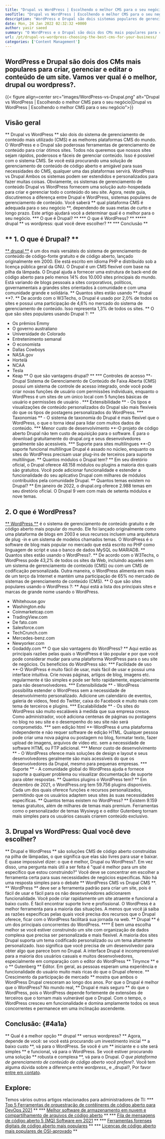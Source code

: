 ```yaml
---
title: "Drupal vs WordPress | Escolhendo o melhor CMS para o seu negócio" 
seoTitle: "Drupal vs WordPress | Escolhendo o melhor CMS para o seu negócio" 
description: "WordPress e Drupal são dois sistemas populares de gerenciamento de conteúdo para criar, gerenciar e editar conteúdo. Este blog mostra qual CMS é melhor para o seu negócio." 
date: Mon, 24 Jan 2022 02:32:32 +0000
author: yasir saeed
summary: "O WordPress e o Drupal são dois dos CMs mais populares para criar, gerenciar e editar o conteúdo de um site. Vamos ver qual é o melhor, drupal ou wordpress?." 
url: /pt/drupal-vs-wordpress-choosing-the-best-cms-for-your-business/
categories: ['Content Management']
---
```


## WordPress e Drupal são dois dos CMs mais populares para criar, gerenciar e editar o conteúdo de um site. Vamos ver qual é o melhor, drupal ou wordpress?.

{{< figure align=center src="images/WordPress-vs-Drupal.png" alt="Drupal vs WordPress | Escolhendo o melhor CMS para o seu negócio|Drupal vs WordPress | Escolhendo o melhor CMS para o seu negócio">}}


## Visão geral
** Drupal vs WordPress ** são dois do sistema de gerenciamento de conteúdo mais utilizado (CMS) e as melhores plataformas CMS do mundo. O WordPress e o Drupal são poderosas ferramentas de gerenciamento de conteúdo para criar ótimos sites. Todos nós queremos que nossos sites sejam rápidos, poderosos e fáceis de gerenciar conteúdo. Isso é possível com o sistema CMS. Se você está procurando uma solução de gerenciamento de conteúdo de código aberto e amigável para suas necessidades do CMS, qualquer uma das plataformas servirá. WordPress vs Drupal Ambos os sistemas podem ser estendidos e personalizados para fazer muitas coisas.
Obviamente, os sistemas de gerenciamento de conteúdo Drupal vs WordPress fornecem uma solução auto-hospedada para criar e gerenciar todo o conteúdo do seu site. Agora, neste guia, discutiremos a diferença entre Drupal e WordPress, sistemas populares de gerenciamento de conteúdo. Você saberá ** qual plataforma CMS é adequada para o seu negócio **, dependendo de suas metas de curto e longo prazo. Este artigo ajudará você a determinar qual é o melhor para o seu negócio.
  *** O que é Drupal? **
  *** O que é WordPress? **
  ***** drupal ** vs wordpress: qual você deve escolher? **
  *** Conclusão **

## ** 1. O que é Drupal? **
[** drupal **][1] é um dos mais versáteis do sistema de gerenciamento de conteúdo de código-fonte gratuito e de código aberto, lançado originalmente em 2000. Ele está escrito em idioma PHP e distribuído sob a licença pública geral da GNU. O Drupal é um CMS flexível com base na pilha da lâmpada.
O Drupal ajuda a fornecer uma estrutura de back-end de código aberto para pelo menos 14% dos 10.000 sites principais do mundo. Está variando de blogs pessoais a sites corporativos, políticos, governamentais a grandes sites orientados à comunidade e com uma comunidade grande e solidária.
** Quantos sites estão usando ** drupal **?. ** De acordo com o W3Techs, o Drupal é usado por 2,0% de todos os sites e possui uma participação de 4,6% no mercado do sistema de gerenciamento de conteúdo. Isso representa 1,3% de todos os sites.
** O que são sites populares usando Drupal ?: **
  * Os prêmios Emmy
  * O governo australiano
  * Universidade do Colorado
  * Entretenimento semanal
  * O economista
  * Dallas Cowboys
  * NASA.gov
  * Hortelã
  * NCAA
  * Tesla
  * Keap
** O que são vantagens drupal? ** [][2]
  *** Controles de acesso **-Drupal Sistema de Gerenciamento de Conteúdo de Faixa Aberta (CMS) possui um sistema de controle de acesso integrado, onde você pode criar novas funções de usuário com permissões individuais, enquanto o WordPress é um sites de um único local com 5 funções básicas de usuário e permissões de usuário .
  *** Extensibilidade ** - Os tipos e visualizações de conteúdo personalizados do Drupal são mais flexíveis do que os tipos de postagens personalizados do WordPress.
  *** Taxonomias ** - O sistema de taxonomia do Drupal é mais flexível que o WordPress, o que o torna ideal para lidar com muitos dados de conteúdo.
  *** Menor custo de desenvolvimento **-O projeto de código aberto Drupal não tem custo de aquisição para o software. É para o download gratuitamente do drupal.org e seus desenvolvedores geralmente são acessíveis.
  *** Suporte para sites multilíngues **-O suporte funcional multilíngue Drupal é assado no núcleo, enquanto os sites do WordPress precisam usar plug-ins de terceiros para suporte multilíngue.
** Quantos módulos o Drupal tem? ** Em seu diretório oficial, o Drupal oferece 48.158 módulos ou plugins a maioria dos quais são gratuitos. Você pode adicionar funcionalidade e estender a funcionalidade do seu aplicativo Drupal com milhares de módulos contribuídos pela comunidade Drupal.
** Quantos temas existem no Drupal? ** Em janeiro de 2022, o drupal.org oferece 2.988 temas em seu diretório oficial. O Drupal 9 vem com mais de setenta módulos e nove temas.

## 2. O que é WordPress?
[** WordPress **][3] é o sistema de gerenciamento de conteúdo gratuito e de código aberto mais popular do mundo. Ele foi lançado originalmente como uma plataforma de blogs em 2003 e seus recursos incluem uma arquitetura de plug -in e um sistema de modelos chamados temas. O WordPress é o software de blog mais popular no mercado que está escrito no PHP como linguagem de script e usa o banco de dados MySQL ou MARIADB.
** Quantos sites estão usando o WordPress?. ** De acordo com o W3Techs, o WordPress pode 43,2% de todos os sites da Web, incluindo aqueles sem um sistema de gerenciamento de conteúdo (CMS) ou com um CMS de codificação personalizada. Outra maneira, o WordPress alimenta em mais de um terço da Internet e mantém uma participação de 65% no mercado de sistemas de gerenciamento de conteúdo (CMS).
** O que são sites populares usando o WordPress ?: **
Aqui está a lista dos principais sites e marcas de grande nome usando o WordPress.
  * Whitehouse.gov
  * Washington.edu
  * Coinmarketcap.com
  * TradingView.com
  * De fato.com
  * Salesforce.com
  * TechCrunch.com
  * Mercedes-benz.com
  * Newyorker.com
  * Godaddy.com
** O que são vantagens do WordPress? ** [][4]
Aqui estão as principais razões pelas quais o WordPress é tão popular e por que você pode considerar mudar para uma plataforma WordPress para o seu site de negócios. Os benefícios do WordPress são:
  *** Facilidade de uso **-O WordPress é muito fácil de usar, mais fácil de usar e possui uma interface intuitiva. Crie novas páginas, artigos de blog, imagens etc. regularmente é tão simples e pode ser feito rapidamente, especialmente para não desenvolvedores.
  *** Extensibilidade ** - WordPress possibilita estender o WordPress sem a necessidade de desenvolvimento personalizado. Adicione um calendário de eventos, galeria de vídeos, feed do Twitter, caixa do Facebook e muito mais com tema de terceiros e plugins.
  *** Escalabilidade ** - Os sites do WordPress são muito escaláveis ​​à medida que sua empresa cresce. Como administrador, você adiciona centenas de páginas ou postagens no blog no seu site e o desempenho do seu site não será comprometido.
  *** sem edição html **-WordPress é uma plataforma independente e não requer software de edição HTML. Qualquer pessoa pode criar uma nova página ou postagem no blog, formatar texto, fazer upload de imagens, arquivos de vídeo etc. sem a necessidade de software HTML ou FTP adicional.
  *** Menor custo de desenvolvimento ** - O WordPress oferece mais soluções de design e layout e seus desenvolvedores geralmente são mais acessíveis do que os desenvolvedores da Drupal, mesmo para pequenas empresas.
  *** Suporte ** - A comunidade global do WordPress ajuda e fornece suporte a qualquer problema ou visualizar documentação de suporte para obter respostas. [][5]
** Quantos plugins o WordPress tem? ** Em dezembro de 2021, o WordPress.org tem 59.756 plugins disponíveis. Cada um dos quais oferece funções e recursos personalizados, permitindo que os usuários adaptem seus sites às suas necessidades específicas.
** Quantos temas existem no WordPress? ** Existem 9.159 temas gratuitos, além de milhares de temas mais premium. Ferramentas como o personalizador de temas Wysiwyg e o editor Gutenberg tornam mais simples para os usuários casuais criarem conteúdo exclusivo.

## 3. Drupal vs WordPress: Qual você deve escolher?
** Drupal e WordPress ** são soluções CMS de código aberto construídas na pilha de lâmpadas, o que significa que elas são livres para usar e baixar. É quase impossível dizer: o que é melhor, Drupal ou WordPress?. Em vez disso, uma pergunta mais útil a ser feita é "qual é melhor para um site específico que estou construindo?" Você deve se concentrar em escolher a ferramenta certa para suas necessidades de negócios específicas. Não há uma resposta simples para o debate ** WordPress CMS vs Drupal CMS **.
** WordPress ** deve ser a ferramenta padrão para criar um site, pois é fácil de usar e fácil para os não desenvolvedores adicionarem funcionalidade. Você pode criar rapidamente um site atraente e funcional a baixo custo. É fácil encontrar suporte livre e profissional. O WordPress é a melhor ferramenta para a maioria das situações. A menos que você já saiba as razões específicas pelas quais você precisa dos recursos que o Drupal oferece, ficar com o WordPress facilitará sua jornada na web.
** Drupal ** é um dos principais concorrentes do WordPress. **** É bem uma escolha melhor se você estiver construindo um site com organização de dados complexa que precisa ser personalizada e mais flexível. A maioria dos sites Drupal suporta um tema codificado personalizado ou um tema altamente personalizado. Isso significa que você precisa de um desenvolvedor para obter algo que parece bom no Drupal. A interface Drupal é incompreensível para a maioria dos usuários casuais e muitos desenvolvedores, especialmente em comparação com o editor do WordPress ** Tinymce ** e o ** Gutenberg ** Editor. Em geral, as pessoas esperam uma experiência e funcionalidade do usuário muito mais ricas do que o Drupal oferece.
** Crescimento da participação de mercado ** mostra que ambos o WordPress Drupal cresceram ao longo dos anos. Por que o Drupal é melhor que o WordPress? No mundo real, ** Drupal é mais seguro ** do que o WordPress, pois o WordPress depende fortemente de extensões de terceiros que o tornam mais vulnerável que o Drupal. Com o tempo, o WordPress cresceu em funcionalidade e domina amplamente todos os seus concorrentes e permanece em uma inclinação ascendente.

## Conclusão: {#4a1a}
** Qual é a melhor opção ** drupal ** versus wordpress? ** Agora, depende de você: se você está procurando um investimento inicial ** a baixo custo **, vá para o WordPress. Se você é um ** iniciante e o site será simples ** e funcional, vá para o WordPress. Se você estiver procurando uma solução ** robusta e complexa **, vá para o Drupal.
_O que plataforma de gerenciamento de conteúdo de código aberto você prefere_?. Você tem alguma dúvida sobre a diferença entre _wordpress__ e _drupal?, Por favor [entre em contato][6].

## Explore:
Temos vários outros artigos relacionados para administradores de TI:
  *** [Top 5 Ferramentas de orquestração de contêineres de código aberto para DevOps 2021][7] **
  *** [Melhor software de armazenamento em nuvem e compartilhamento de arquivos de código aberto][8] **
  *** [Fila de mensagens de código aberto 5 (MQ) Software em 2021][9] **
  *** [Ferramentas forenses digitais de código aberto mais populares][10] **
  *** [Licenças de código aberto mais populares de OSI-aprovado][11] **

  
[1]: https://www.drupal.org/
[2]: https://kinsta.com/blog/wordpress-vs-drupal/#drupal-advantages
[3]: https://wordpress.org/
[4]: https://kinsta.com/blog/wordpress-vs-drupal/#wordpress-advantages
[5]: https://kinsta.com/blog/wordpress-vs-drupal/#how-many-plugins-and-themes-does-wordpress-have
[6]: mailto:yasir.saeed@aspose.com
[7]: https://blog.containerize.com/devops/top-5-open-source-container-orchestration-tools-for-devops-in-2021/
[8]: https://products.containerize.com/backup-and-sync/
[9]: https://blog.containerize.com/message-queue-software/top-5-open-source-message-queue-software-in-2021/
[10]: https://blog.containerize.com/digital-forensic-tools/top-5-open-source-digital-forensic-tools-in-2021/
[11]: https://blog.containerize.com/licenses-standards/top-5-most-popular-osi-approved-open-source-licenses-of-2021/
